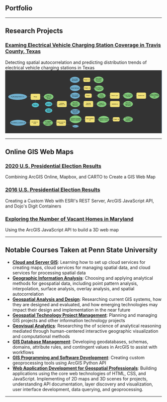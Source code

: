 ## Portfolio
---

<h2>Research Projects</h2>
<h3><a href="Texas_EV_Stations/index.md" target="_blank" rel="noopener noreferrer">Examing Electrical Vehicle Charging Station Coverage in Travis County, Texas</a></h3>
Detecting spatial autocorrelation and predicting distribution trends of electrical vehicle charging stations in Texas
<img src="Texas_EV_Stations/Images/Texas_Counties_EV_Tool.PNG"/>

---

<h2>Online GIS Web Maps</h2>

 <h3><a href="https://dcdrones123.carto.com/builder/734c9c1c-2560-42f0-b42a-049a64320b2b/embed" target="_blank" rel="noopener noreferrer">2020 U.S. Presidential Election Results</a></h3>
 <p>Combining ArcGIS Online, Mapbox, and CARTO to Create a GIS Web Map</p>
 
 <h3><a href="https://haxel491.github.io/US_Elections/Presidential/2016/Web_Map/index.html" target="_blank" rel="noopener noreferrer">2016 U.S. Presidential Election Results</a></h3>
 <p>Creating a Custom Web with ESRI's REST Server, ArcGIS JavaScript API, and Dojo's Digit Containers</p>
 
 <h3><a href="https://haxel491.github.io/Vacant_Houses_Project/index.html" target="_blank" rel="noopener noreferrer">Exploring the Number of Vacant Homes in Maryland</a></h3>
 <p>Using the ArcGIS JavaScript API to build a 3D web map</p>
 
---

<h2>Notable Courses Taken at Penn State University</h2>

<ul>
  <li><a href="https://www.e-education.psu.edu/geog865/node/25" target="_blank" rel="noopener noreferrer"><b>Cloud and Server GIS</b></a>: Learning how to set up cloud services for creating maps, cloud services for managing spatial data, and cloud services for processing spatial data</li>
 
 <li><a href="https://www.e-education.psu.edu/geog586/node/508" target="_blank" rel="noopener noreferrer"><b>Geographic Information Analysis</b></a>: Choosing and applying analytical methods for geospatial data, including point pattern analysis, interpolation, surface analysis, overlay analysis, and spatial autocorrelation</li>
 
 <li><a href="https://www.e-education.psu.edu/geog583/node/25" target="_blank" rel="noopener noreferrer"><b>Geospatial Analysis and Design</b></a>: Researching current GIS systems, how they are designed and evaluated, and how emerging technologies may impact their design and implementation in the near future</li>
 
 <li><a href="https://www.e-education.psu.edu/geog871/home.html" target="_blank" rel="noopener noreferrer"><b>Geospatial Technology Project Management</b></a>: Planning and managing GIS projects and other information technology projects</li>
 
 <li><a href="https://www.e-education.psu.edu/geog580/node/508" target="_blank" rel="noopener noreferrer"><b>Geovisual Analytics</b></a>: Researching the of science of analytical reasoning mediated through human-centered interactive geographic visualization and computational methods</li>
 
 <li><a href="https://www.e-education.psu.edu/geog484/node/1776" target="_blank" rel="noopener noreferrer"><b>GIS Database Management</b></a>: Developing geodatabases, schemas, domains, attribute rules, and contingent values in ArcGIS to assist with workflows</li>
 
 <li><a href="https://www.e-education.psu.edu/geog485/node/91" target="_blank" rel="noopener noreferrer"><b>GIS Programming and Software Development</b></a>: Creating custom geoprocessing tools using ArcGIS Python API</li>
 
 <li><a href="https://www.e-education.psu.edu/geog863/node/1776" target="_blank" rel="noopener noreferrer"><b>Web Application Development for Geospatial Professionals</b></a>: Building applications using the core web technologies of HTML, CSS, and JavaScript. Implementing of 2D maps and 3D scenes for projects, understanding API documentation, layer discovery and visualization, user interface development, data querying, and geoprocessing.</li>
 </ul>

  

  







---

